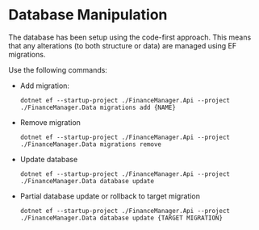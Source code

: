 # Database Manipulation

The database has been setup using the code-first approach. This means that any alterations (to both structure or data) are managed using EF migrations.

Use the following commands:

- Add migration:

  `dotnet ef --startup-project ./FinanceManager.Api --project ./FinanceManager.Data migrations add {NAME}`

- Remove migration

  `dotnet ef --startup-project ./FinanceManager.Api --project ./FinanceManager.Data migrations remove`

- Update database

  `dotnet ef --startup-project ./FinanceManager.Api --project ./FinanceManager.Data database update`

- Partial database update or rollback to target migration

  `dotnet ef --startup-project ./FinanceManager.Api --project ./FinanceManager.Data database update {TARGET MIGRATION}`
